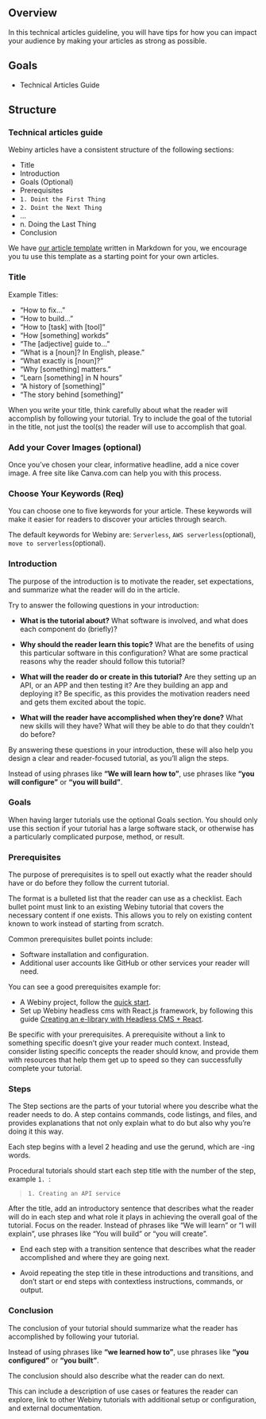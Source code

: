 ## Overview

In this technical articles guideline, you will have tips for how you can impact your audience by making your articles as strong as possible.


## Goals

- Technical Articles Guide

## Structure

### Technical articles guide

Webiny articles have a consistent structure of the following sections:

- Title
- Introduction
- Goals (Optional)
- Prerequisites
- `1. Doint the First Thing`
- `2. Doint the Next Thing`
- ...
- n. Doing the Last Thing
- Conclusion

We have [our article template](https://github.com/webiny/community/blob/master/article_templates/technical_articles_template.md) written in Markdown for you, we encourage you tu use this template as a starting point for your own articles.

### Title

Example Titles:
- “How to fix...”
- “How to build...”
- “How to [task] with [tool]”
- “How [something] workds”
- “The [adjective] guide to...”
- “What is a [noun]? In English, please.”
- “What exactly is [noun]?”
- “Why [something] matters.”
- “Learn [something] in N hours”
- “A history of [something]”
- “The story behind [something]”

When you write your title, think carefully about what the reader will accomplish by following your tutorial. Try to include the goal of the tutorial in the title, not just the tool(s) the reader will use to accomplish that goal.

### Add your Cover Images (optional)

Once you’ve chosen your clear, informative headline, add a nice cover image.
A free site like Canva.com can help you with this process.

### Choose Your Keywords (Req)

You can choose one to five keywords for your article. These keywords will make it easier for readers to discover your articles through search.

The default keywords for Webiny are: `Serverless`, `AWS serverless`(optional), `move to serverless`(optional).

### Introduction

The purpose of the introduction is to motivate the reader, set expectations, and summarize what the reader will do in the article. 

Try to answer the following questions in your introduction:

- **What is the tutorial about?** What software is involved, and what does each component do (briefly)?

- **Why should the reader learn this topic?** What are the benefits of using this particular software in this configuration?
What are some practical reasons why the reader should follow this tutorial?

- **What will the reader do or create in this tutorial?** Are they setting up an API, or an APP and then testing it? Are they building an app and deploying it? Be specific, as this provides the motivation readers need and gets them excited about the topic.

- **What will the reader have accomplished when they’re done?** What new skills will they have? What will they be able to do that they couldn’t do before?

By answering these questions in your introduction, these will also help you design a clear and reader-focused tutorial, as you’ll align the steps.

Instead of using phrases like **“We will learn how to”**, use phrases like **“you will configure”** or **“you will build”**.

### Goals

When having larger tutorials use the optional Goals section. You should only use this section if your tutorial has a large software stack, or otherwise has a particularly complicated purpose, method, or result.

### Prerequisites

The purpose of prerequisites is to spell out exactly what the reader should have or do before they follow the current tutorial.

The format is a bulleted list that the reader can use as a checklist.  Each bullet point must link to an existing Webiny tutorial that covers the necessary content if one exists. This allows you to rely on existing content known to work instead of starting from scratch.

Common prerequisites bullet points include:

- Software installation and configuration.
- Additional user accounts like GitHub or other services your reader will need.

You can see a good prerequisites example for:

- A Webiny project, follow the [quick start](http://docs.webiny.com/docs/get-started/quick-start).
- Set up Webiny headless cms with React.js framework, by following this guide [Creating an e-library with Headless CMS + React](http://docs.webiny.com/docs/guides/headless-react-tutorial).

Be specific with your prerequisites. A prerequisite without a link to something specific doesn’t give your reader much context. Instead, consider listing specific concepts the reader should know, and provide them with resources that help them get up to speed so they can successfully complete your tutorial.

### Steps

The Step sections are the parts of your tutorial where you describe what the reader needs to do. A step contains commands, code listings, and files, and provides explanations that not only explain what to do but also why you’re doing it this way.

Each step begins with a level 2 heading and use the gerund, which are -ing words.

Procedural tutorials should start each step title with the number of the step, example `1. `:

> `1. Creating an API service`

After the title, add an introductory sentence that describes what the reader will do in each step and what role it plays in achieving the overall goal of the tutorial. 
Focus on the reader. Instead of phrases like “We will learn” or  “I will explain”, use phrases like “You will build” or “you will create”.

- End each step with a transition sentence that describes what the reader accomplished and where they are going next. 

- Avoid repeating the step title in these introductions and transitions, and don’t start or end steps with contextless instructions, commands, or output.

### Conclusion

The conclusion of your tutorial should summarize what the reader has accomplished by following your tutorial. 

Instead of using phrases like **“we learned how to”**, use phrases like **“you configured”** or **“you built”**.

The conclusion should also describe what the reader can do next.

This can include a description of use cases or features the reader can explore, link to other Webiny tutorials with additional setup or configuration, and external documentation.
